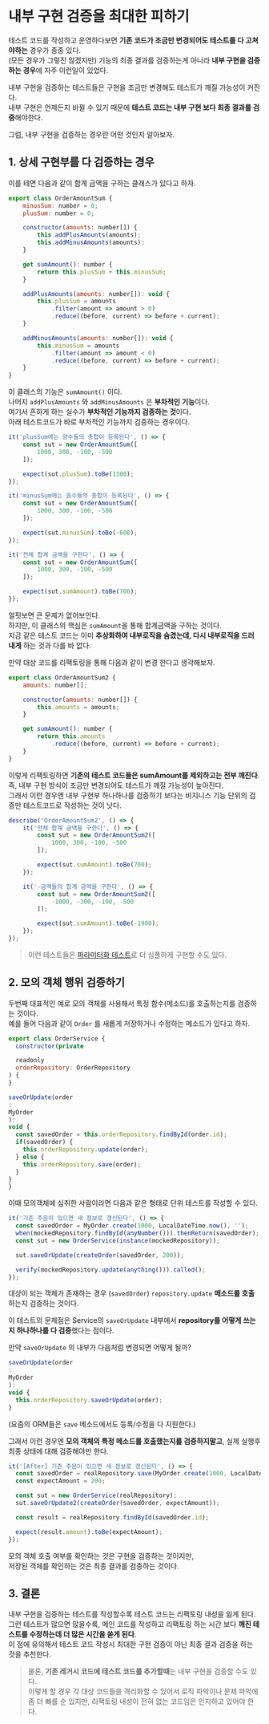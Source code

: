 # 내부 구현 검증을 최대한 피하기

테스트 코드를 작성하고 운영하다보면 **기존 코드가 조금만 변경되어도 테스트를 다 고쳐야하는** 경우가 종종 있다.  
(모든 경우가 그렇진 않겠지만) 기능의 최종 결과를 검증하는게 아니라 **내부 구현을 검증하는 경우**에 자주 이런일이 있었다.  

내부 구현을 검증하는 테스트들은 구현을 조금만 변경해도 테스트가 깨질 가능성이 커진다.  
내부 구현은 언제든지 바뀔 수 있기 때문에 **테스트 코드는 내부 구현 보다 최종 결과를 검증**해야한다.  

그럼, 내부 구현을 검증하는 경우란 어떤 것인지 알아보자.

## 1. 상세 구현부를 다 검증하는 경우

이를 테면 다음과 같이 합계 금액을 구하는 클래스가 있다고 하자.

```javascript
export class OrderAmountSum {
    minusSum: number = 0;
    plusSum: number = 0;

    constructor(amounts: number[]) {
        this.addPlusAmounts(amounts);
        this.addMinusAmounts(amounts);
    }

    get sumAmount(): number {
        return this.plusSum + this.minusSum;
    }

    addPlusAmounts(amounts: number[]): void {
        this.plusSum = amounts
            .filter(amount => amount > 0)
            .reduce((before, current) => before + current);
    }

    addMinusAmounts(amounts: number[]): void {
        this.minusSum = amounts
            .filter(amount => amount < 0)
            .reduce((before, current) => before + current);
    }
}
```

이 클래스의 기능은 `sumAmount()` 이다.  
나머지 `addPlusAmounts` 와 `addMinusAmounts` 은 **부차적인 기능**이다.  
여기서 흔하게 하는 실수가 **부차적인 기능까지 검증하는 것**이다.  
아래 테스트코드가 바로 부차적인 기능까지 검증하는 경우이다.  

```javascript
it('plusSum에는 양수들의 총합이 등록된다', () => {
    const sut = new OrderAmountSum([
        1000, 300, -100, -500
    ]);

    expect(sut.plusSum).toBe(1300);
});

it('minusSum에는 음수들의 총합이 등록된다', () => {
    const sut = new OrderAmountSum([
        1000, 300, -100, -500
    ]);

    expect(sut.minusSum).toBe(-600);
});

it('전체 합계 금액을 구한다', () => {
    const sut = new OrderAmountSum([
        1000, 300, -100, -500
    ]);

    expect(sut.sumAmount).toBe(700);
});

```

얼핏보면 큰 문제가 없어보인다.  
하지만, 이 클래스의 핵심은 `sumAmount`을 통해 합계금액을 구하는 것이다.  
지금 같은 테스트 코드는 이미 **추상화하여 내부로직을 숨겼는데, 다시 내부로직을 드러내게** 하는 것과 다를 바 없다.  

만약 대상 코드를 리팩토링을 통해 다음과 같이 변경 한다고 생각해보자.

```javascript
export class OrderAmountSum2 {
    amounts: number[];

    constructor(amounts: number[]) {
        this.amounts = amounts;
    }

    get sumAmount(): number {
        return this.amounts
            .reduce((before, current) => before + current);
    }
}
```

이렇게 리팩토링하면 **기존의 테스트 코드들은 sumAmount를 제외하고는 전부 깨진다**.  
즉, 내부 구현 방식이 조금만 변경되어도 테스트가 깨질 가능성이 높아진다.  
그래서 이런 경우엔 내부 구현부 하나하나를 검증하기 보다는 비지니스 기능 단위의 검증만 테스트코드로 작성하는 것이 낫다.

```javascript
describe('OrderAmountSum2', () => {
    it('전체 합계 금액을 구한다', () => {
        const sut = new OrderAmountSum2([
            1000, 300, -100, -500
        ]);

        expect(sut.sumAmount).toBe(700);
    });

    it('-금액들의 합계 금액을 구한다', () => {
        const sut = new OrderAmountSum2([
            -1000, -300, -100, -500
        ]);

        expect(sut.sumAmount).toBe(-1900);
    });
});
```

> 이런 테스트들은 [파라미터화 테스트](https://www.daleseo.com/jest-each/)로 더 심플하게 구현할 수도 있다.

## 2. 모의 객체 행위 검증하기

두번째 대표적인 예로 모의 객체를 사용해서 특정 함수(메소드)를 호출하는지를 검증하는 것이다.  
예를 들어 다음과 같이 `Order` 를 새롭게 저장하거나 수정하는 메소드가 있다고 하자.

```javascript
export class OrderService {
  constructor(private

  readonly
  orderRepository: OrderRepository
) {
}

saveOrUpdate(order
:
MyOrder
):
void {
  const savedOrder = this.orderRepository.findById(order.id);
  if(savedOrder) {
    this.orderRepository.update(order);
  } else {
    this.orderRepository.save(order);
  }
}
}
```

이때 모의객체에 심취한 사람이라면 다음과 같은 형태로 단위 테스트를 작성할 수 있다.

```javascript
it('기존 주문이 있으면 새 정보로 갱신된다', () => {
  const savedOrder = MyOrder.create(1000, LocalDateTime.now(), '');
  when(mockedRepository.findById(anyNumber())).thenReturn(savedOrder);
  const sut = new OrderService(instance(mockedRepository));

  sut.saveOrUpdate(createOrder(savedOrder, 200));

  verify(mockedRepository.update(anything())).called();
});
```

대상이 되는 객체가 존재하는 경우 (`savedOrder`) `repository.update` **메소드를 호출**하는지  검증하는 것이다.  

이 테스트의 문제점은 Service의 `saveOrUpdate` 내부에서 **repository를 어떻게 쓰는지 하나하나를 다 검증**했다는 점이다.  

만약 `saveOrUpdate` 의 내부가 다음처럼 변경되면 어떻게 될까?

```javascript
saveOrUpdate(order
:
MyOrder
):
void {
  this.orderRepository.saveOrUpdate(order);
}
```

(요즘의 ORM들은 `save` 메소드에서도 등록/수정을 다 지원한다.)  

그래서 이런 경우엔 **모의 객체의 특정 메소드를 호출했는지를 검증하지말고**, 실제 실행후 최종 상태에 대해 검증해야만 한다.

```javascript
it('[After] 기존 주문이 있으면 새 정보로 갱신된다', () => {
  const savedOrder = realRepository.save(MyOrder.create(1000, LocalDateTime.now(), ''));
  const expectAmount = 200;

  const sut = new OrderService(realRepository);
  sut.saveOrUpdate2(createOrder(savedOrder, expectAmount));

  const result = realRepository.findById(savedOrder.id);

  expect(result.amount).toBe(expectAmount);
});
```

모의 객체 호출 여부를 확인하는 것은 구현을 검증하는 것이지만,  
저장된 객체를 확인하는 것은 최종 결과를 검증하는 것이다.  

## 3. 결론

내부 구현을 검증하는 테스트를 작성할수록 테스트 코드는 리팩토링 내성을 잃게 된다.  
그런 테스트가 많으면 많을수록, 메인 코드를 작성하고 리팩토링 하는 시간 보다 **깨진 테스트를 수정하는데 더 많은 시간을 쏟게 된다**.  
이 점에 유의해서 테스트 코드 작성시 최대한 구현 검증이 아닌 최종 결과 검증을 하는 것을 추천한다.  

> 물론, **기존 레거시 코드에 테스트 코드를 추가할때**는 내부 구현을 검증할 수도 있다.  
> 이렇게 할 경우 각 대상 코드들을 격리화할 수 있어서 로직 파악이나 문제 파악에 좀 더 빠를 순 있지만, 리팩토링 내성이 전혀 없는 코드임은 인지하고 있어야 한다.
